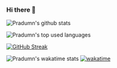 ### Hi there 👋

<!--
**somil24/somil24** is a ✨ _special_ ✨ repository because its `README.md` (this file) appears on your GitHub profile.

Here are some ideas to get you started:

- 🔭 I’m currently working on ...
- 🌱 I’m currently learning ...
- 👯 I’m looking to collaborate on ...
- 🤔 I’m looking for help with ...
- 💬 Ask me about ...
- 📫 How to reach me: ...
- 😄 Pronouns: ...
- ⚡ Fun fact: ...
-->
![Pradumn's github stats](https://github-readme-stats.vercel.app/api?username=PradumnGarg&count_private=true&show_icons=true&theme=algolia&hide=contribs,issues)

![Pradumn's top used languages](https://github-readme-stats.vercel.app/api/top-langs/?username=PradumnGarg&layout=compact&theme=algolia)

[![GitHub Streak](http://github-readme-streak-stats.herokuapp.com?user=PradumnGarg&theme=algolia&date_format=M%20j%5B%2C%20Y%5D)](https://git.io/streak-stats)

![Pradumn's wakatime stats](https://github-readme-stats.vercel.app/api/wakatime?username=PradumnGarg&layout=compact&theme=algolia)
[![wakatime](https://wakatime.com/badge/user/a3b45fc6-7eb8-4f0a-ad7f-157cb5c34e9b.svg)](https://wakatime.com/a3b45fc6-7eb8-4f0a-ad7f-157cb5c34e9b)
